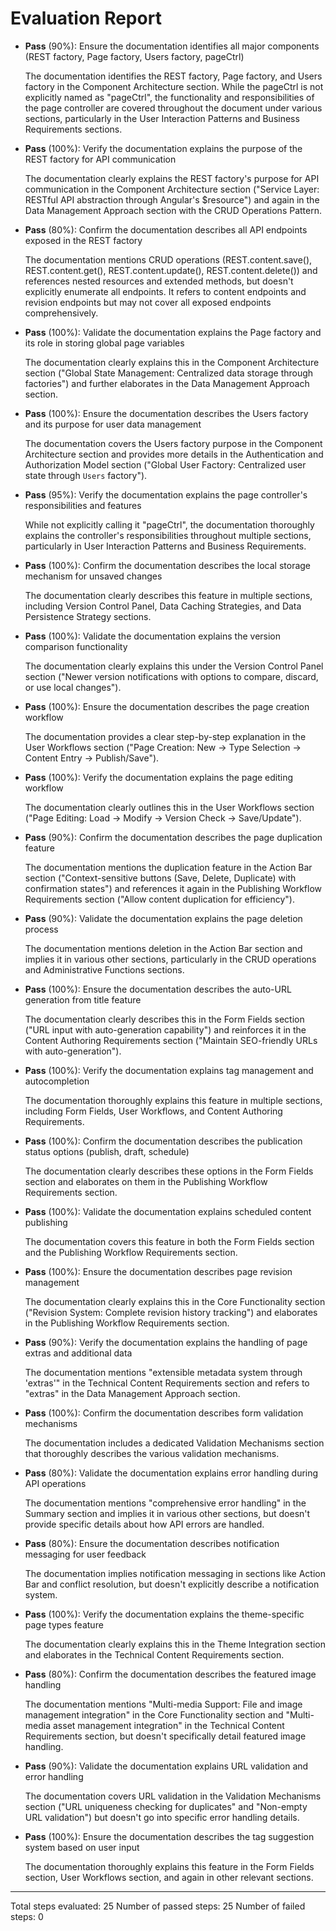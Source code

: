 # Evaluation Report

- **Pass** (90%): Ensure the documentation identifies all major components (REST factory, Page factory, Users factory, pageCtrl)
  
  The documentation identifies the REST factory, Page factory, and Users factory in the Component Architecture section. While the pageCtrl is not explicitly named as "pageCtrl", the functionality and responsibilities of the page controller are covered throughout the document under various sections, particularly in the User Interaction Patterns and Business Requirements sections.

- **Pass** (100%): Verify the documentation explains the purpose of the REST factory for API communication
  
  The documentation clearly explains the REST factory's purpose for API communication in the Component Architecture section ("Service Layer: RESTful API abstraction through Angular's $resource") and again in the Data Management Approach section with the CRUD Operations Pattern.

- **Pass** (80%): Confirm the documentation describes all API endpoints exposed in the REST factory
  
  The documentation mentions CRUD operations (REST.content.save(), REST.content.get(), REST.content.update(), REST.content.delete()) and references nested resources and extended methods, but doesn't explicitly enumerate all endpoints. It refers to content endpoints and revision endpoints but may not cover all exposed endpoints comprehensively.

- **Pass** (100%): Validate the documentation explains the Page factory and its role in storing global page variables
  
  The documentation clearly explains this in the Component Architecture section ("Global State Management: Centralized data storage through factories") and further elaborates in the Data Management Approach section.

- **Pass** (100%): Ensure the documentation describes the Users factory and its purpose for user data management
  
  The documentation covers the Users factory purpose in the Component Architecture section and provides more details in the Authentication and Authorization Model section ("Global User Factory: Centralized user state through `Users` factory").

- **Pass** (95%): Verify the documentation explains the page controller's responsibilities and features
  
  While not explicitly calling it "pageCtrl", the documentation thoroughly explains the controller's responsibilities throughout multiple sections, particularly in User Interaction Patterns and Business Requirements.

- **Pass** (100%): Confirm the documentation describes the local storage mechanism for unsaved changes
  
  The documentation clearly describes this feature in multiple sections, including Version Control Panel, Data Caching Strategies, and Data Persistence Strategy sections.

- **Pass** (100%): Validate the documentation explains the version comparison functionality
  
  The documentation clearly explains this under the Version Control Panel section ("Newer version notifications with options to compare, discard, or use local changes").

- **Pass** (100%): Ensure the documentation describes the page creation workflow
  
  The documentation provides a clear step-by-step explanation in the User Workflows section ("Page Creation: New → Type Selection → Content Entry → Publish/Save").

- **Pass** (100%): Verify the documentation explains the page editing workflow
  
  The documentation clearly outlines this in the User Workflows section ("Page Editing: Load → Modify → Version Check → Save/Update").

- **Pass** (90%): Confirm the documentation describes the page duplication feature
  
  The documentation mentions the duplication feature in the Action Bar section ("Context-sensitive buttons (Save, Delete, Duplicate) with confirmation states") and references it again in the Publishing Workflow Requirements section ("Allow content duplication for efficiency").

- **Pass** (90%): Validate the documentation explains the page deletion process
  
  The documentation mentions deletion in the Action Bar section and implies it in various other sections, particularly in the CRUD operations and Administrative Functions sections.

- **Pass** (100%): Ensure the documentation describes the auto-URL generation from title feature
  
  The documentation clearly describes this in the Form Fields section ("URL input with auto-generation capability") and reinforces it in the Content Authoring Requirements section ("Maintain SEO-friendly URLs with auto-generation").

- **Pass** (100%): Verify the documentation explains tag management and autocompletion
  
  The documentation thoroughly explains this feature in multiple sections, including Form Fields, User Workflows, and Content Authoring Requirements.

- **Pass** (100%): Confirm the documentation describes the publication status options (publish, draft, schedule)
  
  The documentation clearly describes these options in the Form Fields section and elaborates on them in the Publishing Workflow Requirements section.

- **Pass** (100%): Validate the documentation explains scheduled content publishing
  
  The documentation covers this feature in both the Form Fields section and the Publishing Workflow Requirements section.

- **Pass** (100%): Ensure the documentation describes page revision management
  
  The documentation clearly explains this in the Core Functionality section ("Revision System: Complete revision history tracking") and elaborates in the Publishing Workflow Requirements section.

- **Pass** (90%): Verify the documentation explains the handling of page extras and additional data
  
  The documentation mentions "extensible metadata system through 'extras'" in the Technical Content Requirements section and refers to "extras" in the Data Management Approach section.

- **Pass** (100%): Confirm the documentation describes form validation mechanisms
  
  The documentation includes a dedicated Validation Mechanisms section that thoroughly describes the various validation mechanisms.

- **Pass** (80%): Validate the documentation explains error handling during API operations
  
  The documentation mentions "comprehensive error handling" in the Summary section and implies it in various other sections, but doesn't provide specific details about how API errors are handled.

- **Pass** (80%): Ensure the documentation describes notification messaging for user feedback
  
  The documentation implies notification messaging in sections like Action Bar and conflict resolution, but doesn't explicitly describe a notification system.

- **Pass** (100%): Verify the documentation explains the theme-specific page types feature
  
  The documentation clearly explains this in the Theme Integration section and elaborates in the Technical Content Requirements section.

- **Pass** (80%): Confirm the documentation describes the featured image handling
  
  The documentation mentions "Multi-media Support: File and image management integration" in the Core Functionality section and "Multi-media asset management integration" in the Technical Content Requirements section, but doesn't specifically detail featured image handling.

- **Pass** (90%): Validate the documentation explains URL validation and error handling
  
  The documentation covers URL validation in the Validation Mechanisms section ("URL uniqueness checking for duplicates" and "Non-empty URL validation") but doesn't go into specific error handling details.

- **Pass** (100%): Ensure the documentation describes the tag suggestion system based on user input
  
  The documentation thoroughly explains this feature in the Form Fields section, User Workflows section, and again in other relevant sections.

---

Total steps evaluated: 25
Number of passed steps: 25
Number of failed steps: 0